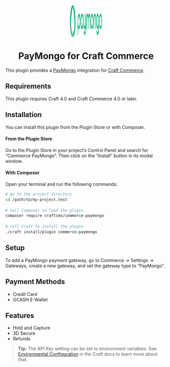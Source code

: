 <p align="center"><img src="./src/icon.svg" width="100" height="100" alt="Commerce PayMongo icon"></p>

<h1 align="center">PayMongo for Craft Commerce</h1>

This plugin provides a [PayMongo](https://www.paymongo.com/) integration for [Craft Commerce](https://craftcms.com/commerce).

## Requirements

This plugin requires Craft 4.0 and Craft Commerce 4.0 or later.

## Installation

You can install this plugin from the Plugin Store or with Composer.

#### From the Plugin Store

Go to the Plugin Store in your project’s Control Panel and search for “Commerce PayMongo”. Then click on the “Install” button in its modal window.

#### With Composer

Open your terminal and run the following commands:

```bash
# go to the project directory
cd /path/to/my-project.test

# tell Composer to load the plugin
composer require craftcms/commerce-paymongo

# tell Craft to install the plugin
./craft install/plugin commerce-paymongo
```

## Setup

To add a PayMongo payment gateway, go to Commerce → Settings → Gateways, create a new gateway, and set the gateway type to “PayMongo”.

## Payment Methods
- Credit Card
- GCASH E-Wallet

## Features
- Hold and Capture
- 3D Secure
- Refunds

> **Tip:** The API Key setting can be set to environment variables. See [Environmental Configuration](https://docs.craftcms.com/v3/config/environments.html) in the Craft docs to learn more about that.